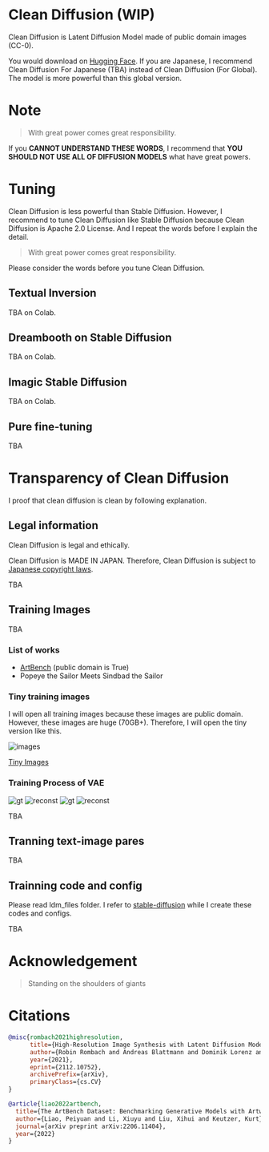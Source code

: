 # Clean Diffusion (WIP)
Clean Diffusion is Latent Diffusion Model made of public domain images (CC-0).

You would download on [Hugging Face](https://huggingface.co/).
If you are Japanese, I recommend Clean Diffusion For Japanese (TBA) instead of Clean Diffusion (For Global). 
The model is more powerful than this global version.

# Note
> With great power comes great responsibility.

If you **CANNOT UNDERSTAND THESE WORDS**, I recommend that **YOU SHOULD NOT USE ALL OF DIFFUSION MODELS** what have great powers.

# Tuning
Clean Diffusion is less powerful than Stable Diffusion.
However, I recommend to tune Clean Diffusion like Stable Diffusion because Clean Diffusion is Apache 2.0 License.
And I repeat the words before I explain the detail.

> With great power comes great responsibility.

Please consider the words before you tune Clean Diffusion.

## Textual Inversion
TBA on Colab.

## Dreambooth on Stable Diffusion
TBA on Colab.

## Imagic Stable Diffusion
TBA on Colab.

## Pure fine-tuning
TBA

# Transparency of Clean Diffusion
I proof that clean diffusion is clean by following explanation.

## Legal information
Clean Diffusion is legal and ethically.

Clean Diffusion is MADE IN JAPAN.
Therefore, Clean Diffusion is subject to [Japanese copyright laws](https://en.wikipedia.org/wiki/Copyright_law_of_Japan).


TBA

## Training Images
TBA

### List of works
- [ArtBench](https://github.com/liaopeiyuan/artbench) (public domain is True)
- Popeye the Sailor Meets Sindbad the Sailor

### Tiny training images
I will open all training images because these images are public domain.
However, these images are huge (70GB+).
Therefore, I will open the tiny version like this.

![images](images/sample_tile.jpg)

[Tiny Images](https://1drv.ms/u/s!ApxVlgxlqLRliLpSC58y5qyAlt52tQ?e=3Yfwbt)

### Training Process of VAE
![gt](images/inputs_gs-000001_e-000000_b-000002.png)
![reconst](images/reconstructions_gs-000001_e-000000_b-000002.png)
![gt](images/inputs_gs-015750_e-000000_b-031500.png)
![reconst](images/reconstructions_gs-015750_e-000000_b-031500.png)

TBA

## Tranning text-image pares
TBA

## Trainning code and config
Please read ldm_files folder. I refer to [stable-diffusion](https://github.com/runwayml/stable-diffusion) while I create these codes and configs.

TBA

# Acknowledgement
> Standing on the shoulders of giants

# Citations

```bibtex
@misc{rombach2021highresolution,
      title={High-Resolution Image Synthesis with Latent Diffusion Models}, 
      author={Robin Rombach and Andreas Blattmann and Dominik Lorenz and Patrick Esser and Björn Ommer},
      year={2021},
      eprint={2112.10752},
      archivePrefix={arXiv},
      primaryClass={cs.CV}
}
```
```bibtex
@article{liao2022artbench,
  title={The ArtBench Dataset: Benchmarking Generative Models with Artworks},
  author={Liao, Peiyuan and Li, Xiuyu and Liu, Xihui and Keutzer, Kurt},
  journal={arXiv preprint arXiv:2206.11404},
  year={2022}
}
```